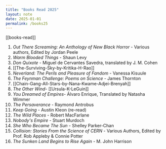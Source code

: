 ```yaml
---
title: "Books Read 2025"
layout: note
date: 2025-01-01
permalink: /books25
---
```


[[books-read]]

1. *Out There Screaming: An Anthology of New Black Horror* - Various authors, Edited by Jordan Peele
2. *Warm Blooded Things* - Shaun Levy
3. *Don Quixote* - Miguel de Cervantes Savedra, translated by J. M. Cohen
4. [[The-Surviving-Sky-by-Kritika-H-Rao]]
5. *Neverland: The Perils and Pleasure of Fandom* - Vanessa Kisuule
6. *The Feynman Challenge: Poems on Science* - James Thornton 
7.  [[Chain-Gang-All-Stars-by-Nana-Kwame-Adjei-Brenyah]]
8. *The Other Wind*- [[Ursula-K-LeGuin]]
9.  *You Dreamed of Empires*- Álvaro Enrique, Translated by Natasha Wimmer
10. *The Persaverance* - Raymond Antrobus
11. *Keep Going* - Austin Kleon (re-read)
12. *The Wild Places* - Robert MacFarlane
13. *Nobody's Empire* - Stuart Murdoch
14. *She Who Became The Sun* - Shelley Parker-Chan
15. *Collision: Stories From the Science of CERN* - Various Authors, Edited by Prof. Rob Appleby & Connie Potter
16. _The Sunken Land Begins to Rise Again_ - M. John Harrison